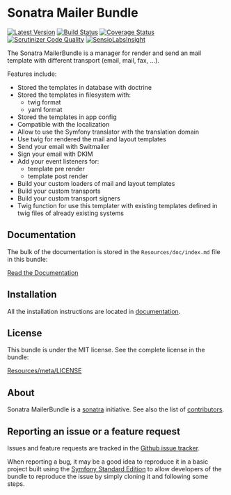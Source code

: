 Sonatra Mailer Bundle
=====================

[![Latest Version](https://img.shields.io/packagist/v/sonatra/mailer-bundle.svg)](https://packagist.org/packages/sonatra/mailer-bundle)
[![Build Status](https://img.shields.io/travis/sonatra/SonatraMailerBundle/master.svg)](https://travis-ci.org/sonatra/SonatraMailerBundle)
[![Coverage Status](https://img.shields.io/coveralls/sonatra/SonatraMailerBundle/master.svg)](https://coveralls.io/r/sonatra/SonatraMailerBundle?branch=master)
[![Scrutinizer Code Quality](https://img.shields.io/scrutinizer/g/sonatra/SonatraMailerBundle/master.svg)](https://scrutinizer-ci.com/g/sonatra/SonatraMailerBundle?branch=master)
[![SensioLabsInsight](https://img.shields.io/sensiolabs/i/8e1937d0-1e2d-464f-88d8-076c3a6b8ec5.svg)](https://insight.sensiolabs.com/projects/8e1937d0-1e2d-464f-88d8-076c3a6b8ec5)

The Sonatra MailerBundle is a manager for render and send an mail template with different
transport (email, mail, fax, ...).

Features include:

- Stored the templates in database with doctrine
- Stored the templates in filesystem with:
  - twig format
  - yaml format
- Stored the templates in app config
- Compatible with the localization
- Allow to use the Symfony translator with the translation domain
- Use twig for rendered the mail and layout templates
- Send your email with Switmailer
- Sign your email with DKIM
- Add your event listeners for:
  - template pre render
  - template post render
- Build your custom loaders of mail and layout templates
- Build your custom transports
- Build your custom transport signers
- Twig function for use this templater with existing templates defined in twig files of already existing systems

Documentation
-------------

The bulk of the documentation is stored in the `Resources/doc/index.md`
file in this bundle:

[Read the Documentation](Resources/doc/index.md)

Installation
------------

All the installation instructions are located in [documentation](Resources/doc/index.md).

License
-------

This bundle is under the MIT license. See the complete license in the bundle:

[Resources/meta/LICENSE](Resources/meta/LICENSE)

About
-----

Sonatra MailerBundle is a [sonatra](https://github.com/sonatra) initiative.
See also the list of [contributors](https://github.com/sonatra/SonatraMailerBundle/contributors).

Reporting an issue or a feature request
---------------------------------------

Issues and feature requests are tracked in the [Github issue tracker](https://github.com/sonatra/SonatraMailerBundle/issues).

When reporting a bug, it may be a good idea to reproduce it in a basic project
built using the [Symfony Standard Edition](https://github.com/symfony/symfony-standard)
to allow developers of the bundle to reproduce the issue by simply cloning it
and following some steps.
